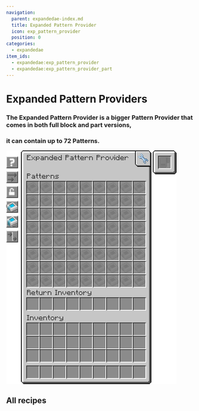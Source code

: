 ```yaml
---
navigation:
  parent: expandedae-index.md
  title: Expanded Pattern Provider
  icon: exp_pattern_provider
  position: 0
categories:
  - expandedae
item_ids:
  - expandedae:exp_pattern_provider
  - expandedae:exp_pattern_provider_part
---
```


# Expanded Pattern Providers

<GameScene zoom="4" background="transparent">
  <ImportStructure src="structures/exp_pp.snbt" />
  <IsometricCamera yaw="195" pitch="30" />
</GameScene>

### The Expanded Pattern Provider is a bigger Pattern Provider that comes in both full block and part versions,
### it can contain up to 72 Patterns.  
![exp_pp_screen.png](assets/exp_pp_screen.png)

## All recipes

<Row>
  <RecipesFor id="exp_pattern_provider" />
  <RecipesFor id="exp_pattern_provider_part" />
</Row>